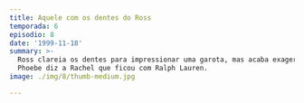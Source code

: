 ```yaml
---
title: Aquele com os dentes do Ross
temporada: 6
episodio: 8
date: '1999-11-18'
summary: >-
  Ross clareia os dentes para impressionar uma garota, mas acaba exagerando.
  Phoebe diz a Rachel que ficou com Ralph Lauren.
image: ./img/8/thumb-medium.jpg

---
```

